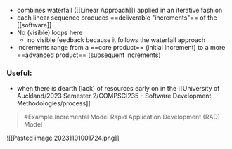 - combines waterfall ([[Linear Approach]]) applied in an iterative fashion
- each linear sequence produces ==deliverable "increments"== of the [[software]]
- No (visible) loops here
	- no visible feedback because it follows the waterfall approach
- Increments range from a ==core product== (initial increment) to a more ==advanced product== (subsequent increments)

### Useful:
- when there is dearth (lack) of resources early on in the [[University of Auckland/2023 Semester 2/COMPSCI235 - Software Development Methodologies/process]]

>	#Example 
>	Incremental Model
>	Rapid Application Development (RAD) Model

![[Pasted image 20231101001724.png]]